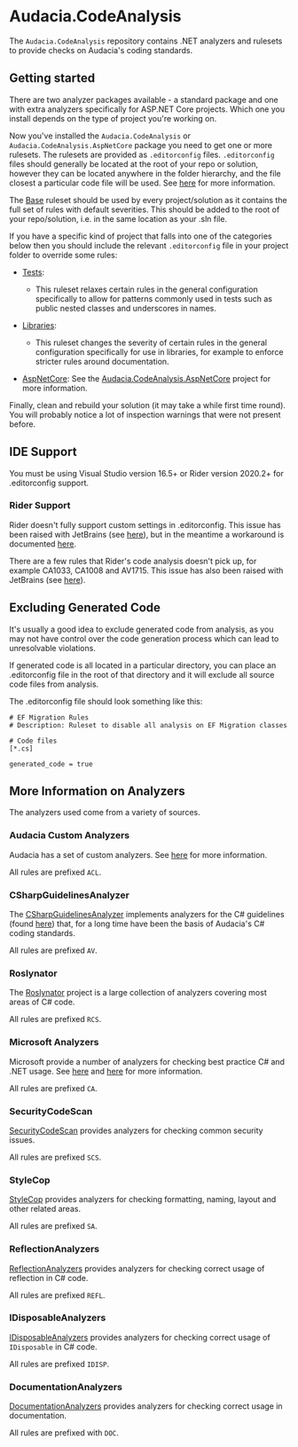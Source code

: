 # Audacia.CodeAnalysis

The `Audacia.CodeAnalysis` repository contains .NET analyzers and rulesets to provide checks on Audacia's coding standards.

## Getting started

There are two analyzer packages available - a standard package and one with extra analyzers specifically for ASP.NET Core projects. Which one you install depends on the type of project you're working on.

Now you've installed the `Audacia.CodeAnalysis` or `Audacia.CodeAnalysis.AspNetCore` package you need to get one or more rulesets. The rulesets are provided as `.editorconfig` files. `.editorconfig` files should generally be located at the root of your repo or solution, however they can be located anywhere in the folder hierarchy, and the file closest a particular code file will be used. See [here](https://docs.microsoft.com/en-us/visualstudio/ide/create-portable-custom-editor-options?view=vs-2019#file-hierarchy-and-precedence) for more information.

The [Base](https://dev.azure.com/audacia/Audacia/_git/Audacia.CodeAnalysis?path=%2FRulesets%2FAudacia.CodeAnalysis%2FBase%2F.editorconfig) ruleset should be used by every project/solution as it contains the full set of rules with default severities. This should be added to the root of your repo/solution, i.e. in the same location as your .sln file.

If you have a specific kind of project that falls into one of the categories below then you should include the relevant `.editorconfig` file in your project folder to override some rules:

- [Tests](https://dev.azure.com/audacia/Audacia/_git/Audacia.CodeAnalysis?path=%2FRulesets%2FAudacia.CodeAnalysis%2FTests%2F.editorconfig):
    - This ruleset relaxes certain rules in the general configuration specifically to allow for patterns commonly used in tests such as public nested classes and underscores in names.

- [Libraries](https://dev.azure.com/audacia/Audacia/_git/Audacia.CodeAnalysis?path=%2FRulesets%2FAudacia.CodeAnalysis%2FLibraries%2F.editorconfig):
    - This ruleset changes the severity of certain rules in the general configuration specifically for use in libraries, for example to enforce stricter rules around documentation.

- [AspNetCore](https://dev.azure.com/audacia/Audacia/_git/Audacia.CodeAnalysis?path=%2FRulesets%2FAudacia.CodeAnalysis%2FAspNetCore%2F.editorconfig): See the [Audacia.CodeAnalysis.AspNetCore](https://dev.azure.com/audacia/Audacia/_git/Audacia.CodeAnalysis?path=%2FRulesets%2FAudacia.CodeAnalysis.AspNetCore%2FREADME.md&_a=preview) project for more information.

Finally, clean and rebuild your solution (it may take a while first time round). You will probably notice a lot of inspection warnings that were not present before.

## IDE Support

You must be using Visual Studio version 16.5+ or Rider version 2020.2+ for .editorconfig support.

### Rider Support

Rider doesn't fully support custom settings in .editorconfig. This issue has been raised with JetBrains (see [here](https://youtrack.jetbrains.com/issue/RIDER-53508)), but in the meantime a workaround is documented [here](https://dev.azure.com/audacia/Audacia/_git/Audacia.CodeAnalysis?path=%2FAnalyzers%2FAudacia.CodeAnalysis.Analyzers&anchor=custom-.editorconfig-settings-in-rider).

There are a few rules that Rider's code analysis doesn't pick up, for example CA1033, CA1008 and AV1715. This issue has also been raised with JetBrains (see [here](https://youtrack.jetbrains.com/issue/RIDER-53376)).

## Excluding Generated Code

It's usually a good idea to exclude generated code from analysis, as you may not have control over the code generation process which can lead to unresolvable violations.

If generated code is all located in a particular directory, you can place an .editorconfig file in the root of that directory and it will exclude all source code files from analysis.

The .editorconfig file should look something like this:
```
# EF Migration Rules
# Description: Ruleset to disable all analysis on EF Migration classes

# Code files
[*.cs]

generated_code = true
```

## More Information on Analyzers

The analyzers used come from a variety of sources.

### Audacia Custom Analyzers

Audacia has a set of custom analyzers. See [here](https://dev.azure.com/audacia/Audacia/_git/Audacia.CodeAnalysis?path=%2FAnalyzers%2FAudacia.CodeAnalysis.Analyzers%2FREADME.md&_a=preview) for more information.

All rules are prefixed `ACL`.

### CSharpGuidelinesAnalyzer

The [CSharpGuidelinesAnalyzer](https://github.com/bkoelman/CSharpGuidelinesAnalyzer) implements analyzers for the C# guidelines (found [here](https://csharpcodingguidelines.com/)) that, for a long time have been the basis of Audacia's C# coding standards.

All rules are prefixed `AV`.

### Roslynator

The [Roslynator](https://github.com/JosefPihrt/Roslynator) project is a large collection of analyzers covering most areas of C# code.

All rules are prefixed `RCS`.

### Microsoft Analyzers

Microsoft provide a number of analyzers for checking best practice C# and .NET usage. See [here](https://docs.microsoft.com/en-us/visualstudio/code-quality/code-analysis-for-managed-code-warnings) and [here](https://github.com/dotnet/roslyn-analyzers) for more information.

All rules are prefixed `CA`.

### SecurityCodeScan

[SecurityCodeScan](https://security-code-scan.github.io/) provides analyzers for checking common security issues.

All rules are prefixed `SCS`.

### StyleCop

[StyleCop](https://github.com/DotNetAnalyzers/StyleCopAnalyzers) provides analyzers for checking formatting, naming, layout and other related areas.

All rules are prefixed `SA`.

### ReflectionAnalyzers

[ReflectionAnalyzers](https://github.com/DotNetAnalyzers/ReflectionAnalyzers) provides analyzers for checking correct usage of reflection in C# code.

All rules are prefixed `REFL`.

### IDisposableAnalyzers

[IDisposableAnalyzers](https://github.com/DotNetAnalyzers/IDisposableAnalyzers) provides analyzers for checking correct usage of `IDisposable` in C# code.

All rules are prefixed `IDISP`.

### DocumentationAnalyzers

[DocumentationAnalyzers](https://github.com/DotNetAnalyzers/DocumentationAnalyzers) provides analyzers for checking correct usage in documentation.

All rules are prefixed with `DOC`.
